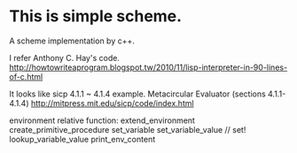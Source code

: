 This is simple scheme.
===========
A scheme implementation by c++.

I refer Anthony C. Hay's code.
http://howtowriteaprogram.blogspot.tw/2010/11/lisp-interpreter-in-90-lines-of-c.html

It looks like sicp 4.1.1 ~ 4.1.4 example.
Metacircular Evaluator (sections 4.1.1-4.1.4)
http://mitpress.mit.edu/sicp/code/index.html

environment relative function:
extend_environment
create_primitive_procedure
set_variable
set_variable_value // set!
lookup_variable_value
print_env_content
